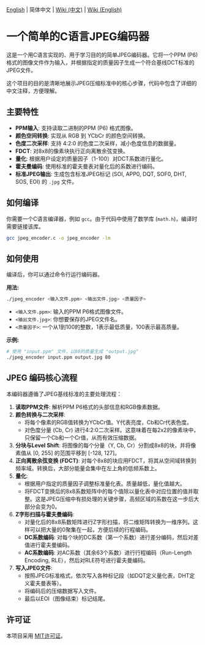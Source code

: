 [English](README.md) | 简体中文 | [Wiki (中文)](docs/Wiki.md) | [Wiki (English)](docs/Wiki_en.md)

# 一个简单的C语言JPEG编码器

这是一个用C语言实现的、用于学习目的的简单JPEG编码器。它将一个PPM (P6) 格式的图像文件作为输入，并根据指定的质量因子生成一个符合基线DCT标准的JPEG文件。

这个项目的目的是清晰地展示JPEG压缩标准中的核心步骤，代码中包含了详细的中文注释，方便理解。

## 主要特性

- **PPM输入**: 支持读取二进制的PPM (P6) 格式图像。
- **颜色空间转换**: 实现从 RGB 到 YCbCr 的颜色空间转换。
- **色度二次采样**: 支持 4:2:0 的色度二次采样，减小色度信息的数据量。
- **FDCT**: 对8x8的像素块执行正向离散余弦变换。
- **量化**: 根据用户设定的质量因子（1-100）对DCT系数进行量化。
- **霍夫曼编码**: 使用标准的霍夫曼表对量化后的系数进行编码。
- **标准JPEG输出**: 生成包含标准JPEG标记 (SOI, APP0, DQT, SOF0, DHT, SOS, EOI) 的 `.jpg` 文件。

## 如何编译

你需要一个C语言编译器，例如 `gcc`。由于代码中使用了数学库 (`math.h`)，编译时需要链接该库。

```bash
gcc jpeg_encoder.c -o jpeg_encoder -lm
```

## 如何使用

编译后，你可以通过命令行运行编码器。

**用法:**
```bash
./jpeg_encoder <输入文件.ppm> <输出文件.jpg> <质量因子>
```

- `<输入文件.ppm>`: 输入的PPM P6格式图像文件。
- `<输出文件.jpg>`: 你想要保存的JPEG文件名。
- `<质量因子>`: 一个从1到100的整数，1表示最低质量，100表示最高质量。

**示例:**
```bash
# 使用 "input.ppm" 文件，以80的质量生成 "output.jpg"
./jpeg_encoder input.ppm output.jpg 80
```

## JPEG 编码核心流程

本编码器遵循了JPEG基线标准的主要处理流程：

1.  **读取PPM文件**: 解析PPM P6格式的头部信息和RGB像素数据。
2.  **颜色转换与二次采样**:
    - 将每个像素的RGB值转换为YCbCr值。Y代表亮度，Cb和Cr代表色度。
    - 对色度分量 (Cb, Cr) 进行4:2:0二次采样。这意味着在每2x2的像素块中，只保留一个Cb和一个Cr值，从而有效压缩数据。
3.  **分块与Level Shift**: 将图像的每个分量（Y, Cb, Cr）分割成8x8的块，并将像素值从 [0, 255] 的范围平移到 [-128, 127]。
4.  **正向离散余弦变换 (FDCT)**: 对每个8x8的块应用FDCT，将其从空间域转换到频率域。转换后，大部分能量会集中在左上角的低频系数上。
5.  **量化**:
    - 根据用户指定的质量因子调整标准量化表。质量越低，量化值越大。
    - 将FDCT变换后的8x8系数矩阵中的每个值除以量化表中对应位置的值并取整。这是JPEG压缩中有损处理的关键步骤，高频区域的系数在这一步后大部分会变为0。
6.  **Z字形扫描与霍夫曼编码**:
    - 对量化后的8x8系数矩阵进行Z字形扫描，将二维矩阵转换为一维序列。这样可以把大量的0聚集在一起，方便后续的行程编码。
    - **DC系数编码**: 对每个块的DC系数（第一个系数）进行差分编码，然后对差值进行霍夫曼编码。
    - **AC系数编码**: 对AC系数（其余63个系数）进行行程编码（Run-Length Encoding, RLE），然后对RLE符号进行霍夫曼编码。
7.  **写入JPEG文件**:
    - 按照JPEG标准格式，依次写入各种标记段（如DQT定义量化表，DHT定义霍夫曼表等）。
    - 将编码后的压缩数据写入文件。
    - 最后以EOI（图像结束）标记结尾。

## 许可证

本项目采用 [MIT许可证](LICENSE)。

